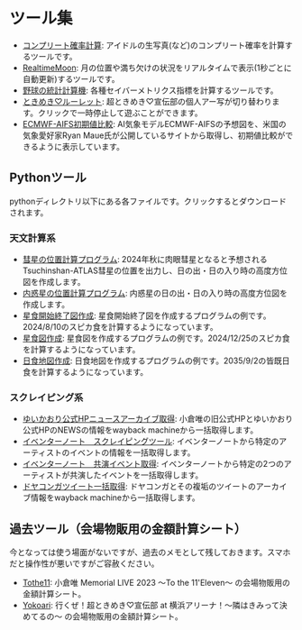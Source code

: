 # ツール集

- [コンプリート確率計算](https://tokiyui.github.io/tool/rawphoto.html): アイドルの生写真(など)のコンプリート確率を計算するツールです。
- [RealtimeMoon](https://tokiyui.github.io/tool/moon.html): 月の位置や満ち欠けの状況をリアルタイムで表示(1秒ごとに自動更新)するツールです。
- [野球の統計計算機](https://tokiyui.github.io/tool/batter.html): 各種セイバーメトリクス指標を計算するツールです。
- [ときめき♡ルーレット](https://tokiyui.github.io/tool/roulette/index.html): 超ときめき♡宣伝部の個人アー写が切り替わります。クリックで一時停止して遊ぶことができます。
- [ECMWF-AIFS初期値比較](https://tokiyui.github.io/tool/AIFS.html): AI気象モデルECMWF-AIFSの予想図を、米国の気象愛好家Ryan Maue氏が公開しているサイトから取得し、初期値比較ができるように表示しています。

## Pythonツール
pythonディレクトリ以下にある各ファイルです。クリックするとダウンロードされます。
### 天文計算系
- [彗星の位置計算プログラム](https://tokiyui.github.io/tool/python/2023A3.py): 2024年秋に肉眼彗星となると予想されるTsuchinshan-ATLAS彗星の位置を出力し、日の出・日の入り時の高度方位図を作成します。
- [内惑星の位置計算プログラム](https://tokiyui.github.io/tool/python/inner_planet.py): 内惑星の日の出・日の入り時の高度方位図を作成します。
- [星食開始終了図作成](https://tokiyui.github.io/tool/python/spica.py): 星食開始終了図を作成するプログラムの例です。2024/8/10のスピカ食を計算するようになっています。
- [星食図作成](https://tokiyui.github.io/tool/python/occultation.py): 星食図を作成するプログラムの例です。2024/12/25のスピカ食を計算するようになっています。
- [日食地図作成](https://tokiyui.github.io/tool/python/eclipse.py): 日食地図を作成するプログラムの例です。2035/9/2の皆既日食を計算するようになっています。

### スクレイピング系
- [ゆいかおり公式HPニュースアーカイブ取得](https://tokiyui.github.io/tool/python/yuikaori_scrap.py): 小倉唯の旧公式HPとゆいかおり公式HPのNEWSの情報をwayback machineから一括取得します。
- [イベンターノート　スクレイピングツール](https://tokiyui.github.io/tool/python/eventernote.py): イベンターノートから特定のアーティストのイベントの情報を一括取得します。
- [イベンターノート　共演イベント取得](https://tokiyui.github.io/tool/python/kaburi.py): イベンターノートから特定の2つのアーティストが共演したイベントを一括取得します。
- [ドヤコンガツイート一括取得](https://tokiyui.github.io/tool/python/doyakonga.py): ドヤコンガとその複垢のツイートのアーカイブ情報をwayback machineから一括取得します。

## 過去ツール（会場物販用の金額計算シート）
今となっては使う場面がないですが、過去のメモとして残しておきます。スマホだと操作性が悪いですがご容赦ください。
- [Tothe11](https://tokiyui.github.io/tool/tothe11.html): 小倉唯 Memorial LIVE 2023 〜To the 11'Eleven〜 の会場物販用の金額計算シート。
- [Yokoari](https://tokiyui.github.io/tool/yokoari.html): 行くぜ！超ときめき♡宣伝部 at 横浜アリーナ！〜隣はきみって決めてるの〜 の会場物販用の金額計算シート。
